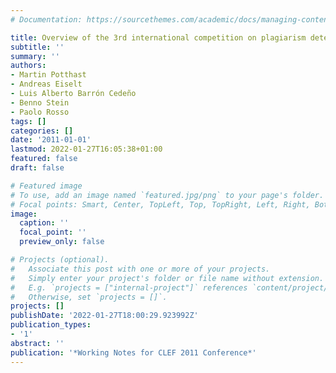 ```yaml
---
# Documentation: https://sourcethemes.com/academic/docs/managing-content/

title: Overview of the 3rd international competition on plagiarism detection
subtitle: ''
summary: ''
authors:
- Martin Potthast
- Andreas Eiselt
- Luis Alberto Barrón Cedeño
- Benno Stein
- Paolo Rosso
tags: []
categories: []
date: '2011-01-01'
lastmod: 2022-01-27T16:05:38+01:00
featured: false
draft: false

# Featured image
# To use, add an image named `featured.jpg/png` to your page's folder.
# Focal points: Smart, Center, TopLeft, Top, TopRight, Left, Right, BottomLeft, Bottom, BottomRight.
image:
  caption: ''
  focal_point: ''
  preview_only: false

# Projects (optional).
#   Associate this post with one or more of your projects.
#   Simply enter your project's folder or file name without extension.
#   E.g. `projects = ["internal-project"]` references `content/project/deep-learning/index.md`.
#   Otherwise, set `projects = []`.
projects: []
publishDate: '2022-01-27T18:00:29.923992Z'
publication_types:
- '1'
abstract: ''
publication: '*Working Notes for CLEF 2011 Conference*'
---
```

